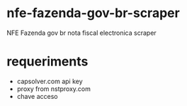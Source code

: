 # nfe-fazenda-gov-br-scraper
NFE Fazenda gov br nota fiscal electronica scraper



# requeriments
- capsolver.com api key
- proxy from nstproxy.com
- chave acceso
